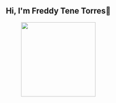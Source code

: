 
<div id="header" align="center">
   <h2>Hi, I'm Freddy Tene Torres👋</h2>
  <img src="https://media.giphy.com/media/zEY72qPnZML2PwAYFN/giphy.gif" width="200" />
  
</div>


